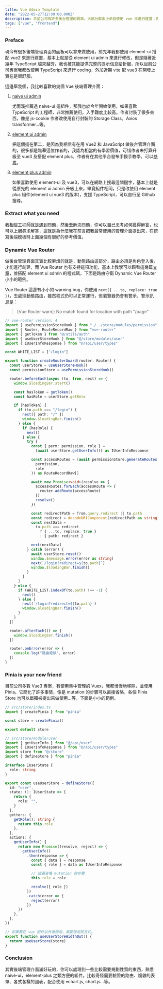```yaml
---
title: Vue Admin Template
date: "2022-05-27T12:00:00.000Z"
description: 目前公司有許多後台管理的頁面，大部分都由小弟我使用 vue 來進行建置；而說到後台管理頁面，今天想來聊聊這部分，以及我在撰寫時遇到的眉眉角角。
tags: ["vue", "frontend"]
---
```


### Preface

現今有很多後端管理頁面的面板可以拿來做使用，前先年我都使用 element-ui 搭配 vue2 來進行建置，基本上就是從 element ui admin 來進行修改，但是隨著近幾年 TypeScript 越來越夯，我也被其能提供完整的提示信息給折服，所以目前公司專案我都改使用 TypeScript 來進行 coding，外加近期 vite 配 vue3 在開發上實在是很舒服。

這邊舉幾個，我比較喜歡的幾個 Vue 後端管理介面：

1. [naive ui admin](https://github.com/jekip/naive-ui-admin)

   尤雨溪推薦過 naive-ui 這組件，那我也於今年開始使用，如果喜歡 TypeScript 的工程師，非常推薦使用，入手難度比較高，作者封裝了很多東西，像是 js-cookie 作者改使用自行封裝的 Storage Class，Axios transformer...等。

2. [element ui admin](https://github.com/PanJiaChen/vue-element-admin)

   把這個擺在第二，是因為我相信有在用 Vue2 和 JavaScript 做後台管理介面的，很多都是臨摹這位作者的，我認為相當的有學習價值，可惜作者未打算升級至 vue3 及搭配 element plus，作者有在其他平台發布手摸手教學，可以[參考](https://juejin.cn/post/6844903476661583880)。

3. [element plus admin](https://github.com/jzfai/vue3-admin-plus)

   如果喜歡使用 element-ui 及 vue3，可以在網路上搜尋這關鍵字，基本上就是從原先的 element ui admin 升級上來，畢竟組件相同，只是改使用 element plus 組件(element ui vue3 的版本)，支援 TypeScript，可以自行至 Github 搜尋。

### Extract what you need

我相信工程師就是遇到問題，然後去解決問題，你可以自己思考如何獲得解答，也可以上網尋求解答，這就是為什麼我在前言把我最常使用的管理介面提出來，在撰寫後端模板時上面幾個有很好的參考價值。

### Dynamic Vue Router

做後台管理頁面其實比較麻煩的就是，動態路由這部分，路由必須是角色登入後，才能進行創建，而 Vue Router 也有支持這項功能，基本上教學可以觀看這幾篇[文章](https://juejin.cn/post/6844903478880370701)，並搭配 element ui admin 的程式碼，下面是路由守衛 Dynamic Vue Router 小小的範例。

Vue Router 這邊有小小的 warning bug，你使用 `next({ ...to, replace: true })`，去處理動態路由，雖然程式仍可以正常運行，但瀏覽器仍會有警示，警示訊息是：

> [Vue Router warn]: No match found for location with path "/page"

```typescript
// vue-router version: 4
import { usePermissionStoreHook } from "./../store/modules/permission"
import { Router, RouteRecordRaw } from "vue-router"
import { getToken } from "@/utils/auth"
import { useUserStoreHook } from "@/store/modules/user"
import { IUserInfoResponse } from "@/api/user/types"

const WHITE_LIST = ["/login"]

export function createRouterGuard(router: Router) {
  const userStore = useUserStoreHook()
  const permissionStore = usePermissionStoreHook()

  router.beforeEach(async (to, from, next) => {
    window.$loadingBar.start()

    const hasToken = getToken()
    const hasRole = userStore.getRole

    if (hasToken) {
      if (to.path === "/login") {
        next({ path: "/" })
        window.$loadingBar.finish()
      } else {
        if (hasRole) {
          next()
        } else {
          try {
            const { perm: permission, role } =
              (await userStore.getUserInfo()) as IUserInfoResponse

            const accessRoutes = (await permissionStore.generateRoutes(
              permission,
              role
            )) as RouteRecordRaw[]

            await new Promise<void>(resolve => {
              accessRoutes.forEach(accessRoute => {
                router.addRoute(accessRoute)
              })
              resolve()
            })

            const redirectPath = from.query.redirect || to.path
            const redirect = decodeURIComponent(redirectPath as string)
            const nextData =
              to.path === redirect
                ? { ...to, replace: true }
                : { path: redirect }

            next(nextData)
          } catch (error) {
            await userStore.reset()
            window.$message.error(error as string)
            next(`/login?redirect=${to.path}`)
            window.$loadingBar.finish()
          }
        }
      }
    } else {
      if (WHITE_LIST.indexOf(to.path) !== -1) {
        next()
      } else {
        next(`/login?redirect=${to.path}`)
        window.$loadingBar.finish()
      }
    }
  })

  router.afterEach(() => {
    window.$loadingBar.finish()
  })

  router.onError(error => {
    console.log("路由錯誤", error)
  })
}
```

### Pinia is your new friend

目前公司多數 Vue3 專案，有使用集中管理的 Vuex，我都慢慢地移除，並使用 Pinia。它簡化了許多事情，像是 mutation 的步驟可以直接省略，各個 Pinia Store 也可以單獨被提出來做使用...等，下面是小小的範例。

```typescript
// src/store/index.ts
import { createPinia } from "pinia"

const store = createPinia()

export default store
```

```typescript
// src/store/module/user
import { getUserInfo } from "@/api/user"
import { IUserInfoResponse } from "@/api/user/types"
import store from "@/store"
import { defineStore } from "pinia"

interface IUserState {
  role: string
}

export const useUserStore = defineStore({
  id: "user",
  state: (): IUserState => {
    return {
      role: "",
    }
  },
  getters: {
    getRole(): string {
      return this.role
    },
  },
  actions: {
    getUserInfo() {
      return new Promise((resolve, reject) => {
        getUserInfo()
          .then(response => {
            const { data } = response
            const { role } = data as IUserInfoResponse

            // 這遍省略 mutation 的步驟
            this.role = role

            resolve({ role })
          })
          .catch(error => {
            reject(error)
          })
      })
    },
  },
})

// 如果要在 vue 組件以外做使用，需要使用該方式。
export function useUserStoreWidthOut() {
  return useUserStore(store)
}
```

### Conclusion

其實後端管理介面滿好玩的，你可以處理到一些比較需要規劃性質的東西，熟悉 naive-ui，element-plus 之類方便的組件，比較奇怪需要驗證的路由、複雜的表單、各式各樣的圖表，配合使用 echart.js, chart.js...等。

